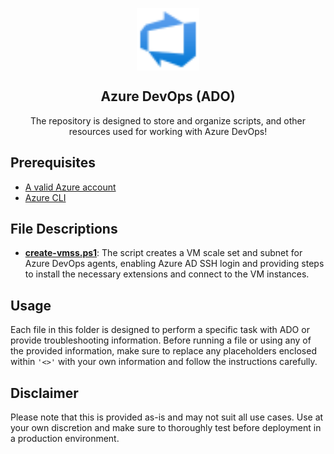 <p align="center">
 <img width="100px" src="images/azure-devops.svg" align="center" alt="Azure Application Gateway" />
 <h2 align="center">Azure DevOps (ADO)</h2>
 <p align="center">The repository is designed to store and organize scripts, and other resources used for working with Azure DevOps!</p>
</p>

## Prerequisites

- [A valid Azure account][azure-account]
- [Azure CLI][azure-cli]

## File Descriptions

- **[create-vmss.ps1]**: The script creates a VM scale set and subnet for Azure DevOps agents, enabling Azure AD SSH login and providing steps to install the necessary extensions and connect to the VM instances.

## Usage
Each file in this folder is designed to perform a specific task with ADO or provide troubleshooting information. Before running a file or using any of the provided information, make sure to replace any placeholders enclosed within ```'<>'``` with your own information and follow the instructions carefully.

## Disclaimer
Please note that this is provided as-is and may not suit all use cases. Use at your own discretion and make sure to thoroughly test before deployment in a production environment.

[azure-account]: https://azure.microsoft.com/en-us/free
[azure-cli]: https://docs.microsoft.com/en-us/cli/azure
[create-vmss.ps1]:scripts/create-vmss/create-vmss.ps1
